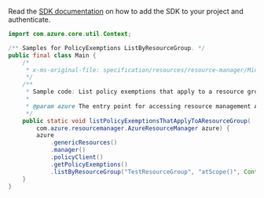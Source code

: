 Read the [SDK documentation](https://github.com/Azure/azure-sdk-for-java/blob/azure-resourcemanager_2.14.0/sdk/resourcemanager/azure-resourcemanager/README.md) on how to add the SDK to your project and authenticate.

```java
import com.azure.core.util.Context;

/** Samples for PolicyExemptions ListByResourceGroup. */
public final class Main {
    /*
     * x-ms-original-file: specification/resources/resource-manager/Microsoft.Authorization/preview/2020-07-01-preview/examples/listPolicyExemptionsForResourceGroup.json
     */
    /**
     * Sample code: List policy exemptions that apply to a resource group.
     *
     * @param azure The entry point for accessing resource management APIs in Azure.
     */
    public static void listPolicyExemptionsThatApplyToAResourceGroup(
        com.azure.resourcemanager.AzureResourceManager azure) {
        azure
            .genericResources()
            .manager()
            .policyClient()
            .getPolicyExemptions()
            .listByResourceGroup("TestResourceGroup", "atScope()", Context.NONE);
    }
}
```
